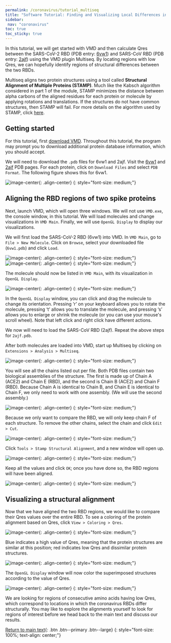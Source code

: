 ```yaml
---
permalink: /coronavirus/tutorial_multiseq
title: "Software Tutorial: Finding and Visualizing Local Differences in Two Protein Structures"
sidebar:
 nav: "coronavirus"
toc: true
toc_sticky: true
---
```


In this tutorial, we will get started with VMD and then calculate Qres between the SARS-CoV-2 RBD (PDB entry: <a href="https://www.rcsb.org/structure/6vw1" target="_blank">6vw1</a>) and SARS-CoV RBD (PDB entry: <a href="https://www.rcsb.org/structure/2ajf" target="_blank">2ajf</a>) using the VMD plugin Multiseq. By locating regions with low Qres, we can hopefully identify regions of structural differences between the two RBDs.

Multiseq aligns two protein structures using a tool called **Structural Alignment of Multiple Proteins (STAMP)**. Much like the Kabsch algorithm considered in part 1 of the module, STAMP minimizes the distance between alpha carbons of the aligned residues for each protein or molecule by applying rotations and translations. If the structures do not have common structures, then STAMP will fail. For more details on the algorithm used by STAMP, click <a href="http://www.compbio.dundee.ac.uk/manuals/stamp.4.4/stamp.pdf" target="_blank">here</a>.

## Getting started

For this tutorial, first <a href="https://www.ks.uiuc.edu/Development/Download/download.cgi?PackageName=VMD" target="_blank">download VMD</a>. Throughout this tutorial, the program may prompt you to download additional protein database information, which you should accept.

We will need to download the `.pdb` files for 6vw1 and 2ajf. Visit the <a href="https://www.rcsb.org/structure/6vw1" target="_blank">6vw1</a> and <a href="https://www.rcsb.org/structure/2ajf" target="_blank">2ajf</a> PDB pages. For each protein,  click on `Download Files` and select `PDB Format`. The following figure shows this for 6vw1.

![image-center](../assets/images/Ridge0.png){: .align-center}
{: style="font-size: medium;"}

## Aligning the RBD regions of two spike proteins

Next, launch VMD, which will open three windows. We will not use `VMD.exe`, the console window, in this tutorial. We will load molecules and change visualizations in `VMD Main`. Finally, we will use `OpenGL Display` to display our visualizations.

We will first load the SARS-CoV-2 RBD (6vw1) into VMD. In `VMD Main`, go to `File > New Molecule`. Click on `Browse`, select your downloaded file (`6vw1.pdb`) and click `Load`.

![image-center](../assets/images/Ridge1.png){: .align-center}
{: style="font-size: medium;"}
![image-center](../assets/images/Ridge2.png){: .align-center}
{: style="font-size: medium;"}

The molecule should now be listed in `VMD Main`, with its visualization in `OpenGL Display`.

![image-center](../assets/images/Ridge3.png){: .align-center}
{: style="font-size: medium;"}

In the `OpenGL Display` window, you can click and drag the molecule to change its orientation. Pressing ‘r’ on your keyboard allows you to rotate the molecule, pressing ‘t’ allows you to translate the molecule, and pressing ‘s’ allows you to enlarge or shrink the molecule (or you can use your mouse's scroll wheel). Note that left click and right click have different actions.

We now will need to load the SARS-CoV RBD (2ajf). Repeat the above steps for `2ajf.pdb`.

After both molecules are loaded into VMD, start up Multiseq by clicking on `Extensions > Analysis > Multiseq`.

![image-center](../assets/images/Qres1.png){: .align-center}
{: style="font-size: medium;"}

You will see all the chains listed out per file. Both PDB files contain two biological assemblies of the structure. The first is made up of Chain A (ACE2) and Chain E (RBD), and the second is Chain B (ACE2) and Chain F (RBD). Because Chain A is identical to Chain B, and Chain E is identical to Chain F, we only need to work with one assembly. (We will use the second assembly.)

![image-center](../assets/images/Qres2.png){: .align-center}
{: style="font-size: medium;"}

Because we only want to compare the RBD, we will only keep chain F of each structure. To remove the other chains, select the chain and click `Edit > Cut`.

![image-center](../assets/images/Qres3.png){: .align-center}
{: style="font-size: medium;"}

Click `Tools > Stamp Structural Alignment`, and a new window will open up.

![image-center](../assets/images/Qres4.png){: .align-center}
{: style="font-size: medium;"}

Keep all the values and click `OK`; once you have done so, the RBD regions will have been aligned.

![image-center](../assets/images/Qres5.png){: .align-center}
{: style="font-size: medium;"}

## Visualizing a structural alignment

Now that we have aligned the two RBD regions, we would like to compare their Qres values over the entire RBD. To see a coloring of the protein alignment based on Qres, click `View > Coloring > Qres`.

![image-center](../assets/images/Qres6.png){: .align-center}
{: style="font-size: medium;"}

Blue indicates a high value of Qres, meaning that the protein structures are similar at this position; red indicates low Qres and dissimilar protein structures.

![image-center](../assets/images/Qres7.png){: .align-center}
{: style="font-size: medium;"}

The `OpenGL Display` window will now color the superimposed structures according to the value of Qres.

![image-center](../assets/images/Qres8.png){: .align-center}
{: style="font-size: medium;"}

We are looking for regions of consecutive amino acids having low Qres, which correspond to locations in which the coronavirus RBDs differ structurally. You may like to explore the alignments yourself to look for regions of interest before we head back to the main text and discuss our results.

[Return to main text](multiseq#local-comparison-of-spike-proteins-leads-us-to-a-region-of-interest){: .btn .btn--primary .btn--large}
{: style="font-size: 100%; text-align: center;"}
